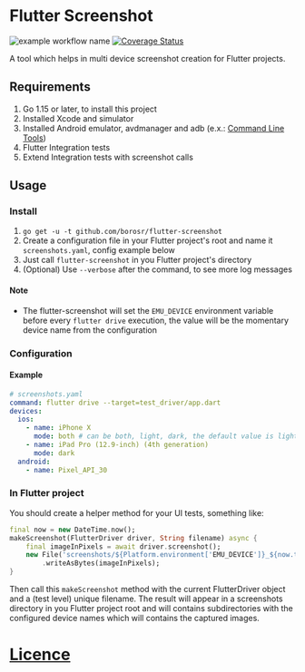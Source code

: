 # Flutter Screenshot
![example workflow name](https://github.com/borosr/flutter-screenshot/workflows/Main/badge.svg)
[![Coverage Status](https://coveralls.io/repos/github/borosr/flutter-screenshot/badge.svg?branch=main)](https://coveralls.io/github/borosr/flutter-screenshot?branch=main)

A tool which helps in multi device screenshot creation for Flutter projects.

## Requirements
1. Go 1.15 or later, to install this project
2. Installed Xcode and simulator
3. Installed Android emulator, avdmanager and adb (e.x.: [Command Line Tools](https://developer.android.com/studio#downloads))
4. Flutter Integration tests
5. Extend Integration tests with screenshot calls

## Usage
### Install
1. `go get -u -t github.com/borosr/flutter-screenshot`
2. Create a configuration file in your Flutter project's root and name it `screenshots.yaml`, config example below
3. Just call `flutter-screenshot` in you Flutter project's directory
4. (Optional) Use `--verbose` after the command, to see more log messages

#### Note
- The flutter-screenshot will set the `EMU_DEVICE` environment variable before every `flutter drive` execution,
  the value will be the momentary device name from the configuration

### Configuration
#### Example
```yaml
# screenshots.yaml
command: flutter drive --target=test_driver/app.dart
devices:
  ios:
    - name: iPhone X
      mode: both # can be both, light, dark, the default value is light
    - name: iPad Pro (12.9-inch) (4th generation)
      mode: dark
  android:
    - name: Pixel_API_30
```

### In Flutter project
You should create a helper method for your UI tests, something like:
```dart
final now = new DateTime.now();
makeScreenshot(FlutterDriver driver, String filename) async {
    final imageInPixels = await driver.screenshot();
    new File('screenshots/${Platform.environment['EMU_DEVICE']}_${now.toString()}/$filename.png')
        .writeAsBytes(imageInPixels);
}
```
Then call this `makeScreenshot` method with the current FlutterDriver object and
a (test level) unique filename. The result will appear in a screenshots directory
in you Flutter project root and will contains subdirectories with the configured 
device names which will contains the captured images.


# [Licence](LICENSE)

